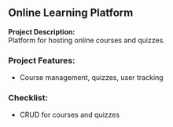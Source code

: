 ## Online Learning Platform

**Project Description:**  
Platform for hosting online courses and quizzes.

### Project Features:
- Course management, quizzes, user tracking

### Checklist:
- CRUD for courses and quizzes